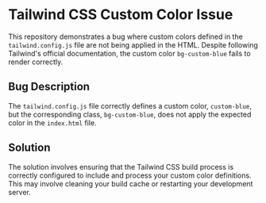 # Tailwind CSS Custom Color Issue

This repository demonstrates a bug where custom colors defined in the `tailwind.config.js` file are not being applied in the HTML.  Despite following Tailwind's official documentation, the custom color `bg-custom-blue` fails to render correctly.

## Bug Description

The `tailwind.config.js` file correctly defines a custom color, `custom-blue`, but the corresponding class, `bg-custom-blue`, does not apply the expected color in the `index.html` file.

## Solution

The solution involves ensuring that the Tailwind CSS build process is correctly configured to include and process your custom color definitions.  This may involve cleaning your build cache or restarting your development server.